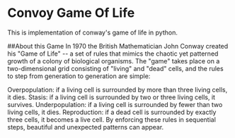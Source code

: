 # Convoy Game Of Life
This is implementation of conway's game of life in python.

##About this Game
In 1970 the British Mathematician John Conway created his "Game of Life" -- a set of rules that mimics the chaotic yet patterned growth of a colony of biological organisms. The "game" takes place on a two-dimensional grid consisting of "living" and "dead" cells, and the rules to step from generation to generation are simple:

Overpopulation: if a living cell is surrounded by more than three living cells, it dies.
Stasis: if a living cell is surrounded by two or three living cells, it survives.
Underpopulation: if a living cell is surrounded by fewer than two living cells, it dies.
Reproduction: if a dead cell is surrounded by exactly three cells, it becomes a live cell.
By enforcing these rules in sequential steps, beautiful and unexpected patterns can appear.
